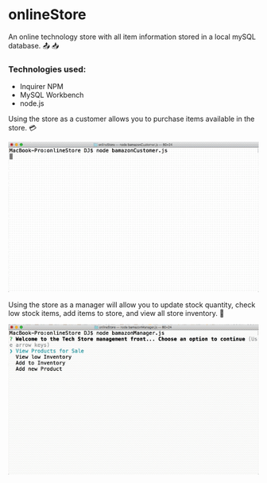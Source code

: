 # onlineStore
An online technology store with all item information stored in a local mySQL database. :outbox_tray: :inbox_tray:

### Technologies used:

* Inquirer NPM
* MySQL Workbench
* node.js 

Using the store as a customer allows you to purchase items available in the store. :credit_card:

![](https://github.com/daj757/onlineStore/blob/master/images/buy.gif)

Using the store as a manager will allow you to update stock quantity, check low stock items, add items to store, and view all store inventory. :ledger:

![](https://github.com/daj757/onlineStore/blob/master/images/manager.gif)

